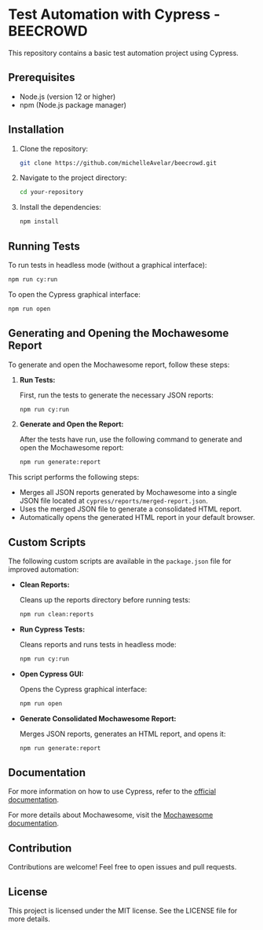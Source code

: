
# Test Automation with Cypress - BEECROWD

This repository contains a basic test automation project using Cypress.

## Prerequisites

- Node.js (version 12 or higher)
- npm (Node.js package manager)

## Installation

1. Clone the repository:

    ```bash
    git clone https://github.com/michelleAvelar/beecrowd.git
    ```

2. Navigate to the project directory:

    ```bash
    cd your-repository
    ```

3. Install the dependencies:

    ```bash
    npm install
    ```

## Running Tests

To run tests in headless mode (without a graphical interface):

```bash
npm run cy:run
```

To open the Cypress graphical interface:

```bash
npm run open
```

## Generating and Opening the Mochawesome Report

To generate and open the Mochawesome report, follow these steps:

1. **Run Tests:**

    First, run the tests to generate the necessary JSON reports:

    ```bash
    npm run cy:run
    ```

2. **Generate and Open the Report:**

    After the tests have run, use the following command to generate and open the Mochawesome report:

    ```bash
    npm run generate:report
    ```

This script performs the following steps:

- Merges all JSON reports generated by Mochawesome into a single JSON file located at `cypress/reports/merged-report.json`.
- Uses the merged JSON file to generate a consolidated HTML report.
- Automatically opens the generated HTML report in your default browser.

## Custom Scripts

The following custom scripts are available in the `package.json` file for improved automation:

- **Clean Reports:**

    Cleans up the reports directory before running tests:

    ```bash
    npm run clean:reports
    ```

- **Run Cypress Tests:**

    Cleans reports and runs tests in headless mode:

    ```bash
    npm run cy:run
    ```

- **Open Cypress GUI:**

    Opens the Cypress graphical interface:

    ```bash
    npm run open
    ```

- **Generate Consolidated Mochawesome Report:**

    Merges JSON reports, generates an HTML report, and opens it:

    ```bash
    npm run generate:report
    ```

## Documentation

For more information on how to use Cypress, refer to the [official documentation](https://docs.cypress.io).

For more details about Mochawesome, visit the [Mochawesome documentation](https://github.com/adamgruber/mochawesome).

## Contribution

Contributions are welcome! Feel free to open issues and pull requests.

## License

This project is licensed under the MIT license. See the LICENSE file for more details.
